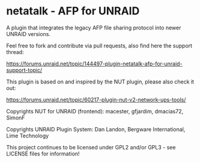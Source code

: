 # netatalk - AFP for UNRAID

A plugin that integrates the legacy AFP file sharing protocol into newer UNRAID versions.

Feel free to fork and contribute via pull requests, also find here the support thread:

https://forums.unraid.net/topic/144497-plugin-netatalk-afp-for-unraid-support-topic/

This plugin is based on and inspired by the NUT plugin, please also check it out:

https://forums.unraid.net/topic/60217-plugin-nut-v2-network-ups-tools/

Copyrights NUT for UNRAID (frontend): macester, gfjardim, dmacias72, SimonF

Copyrights UNRAID Plugin System: Dan Landon, Bergware International, Lime Technology 

This project continues to be licensed under GPL2 and/or GPL3 - see LICENSE files for information!